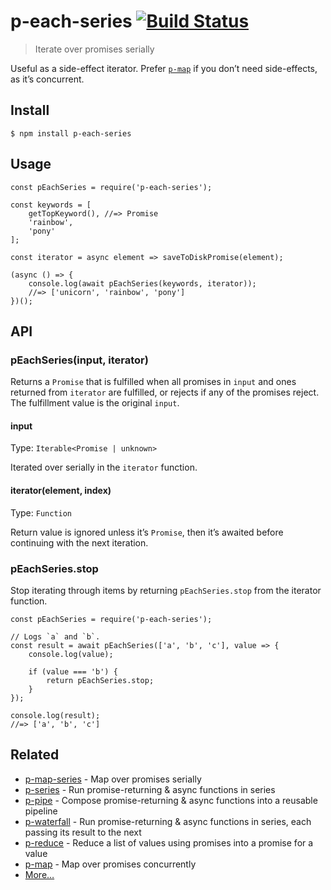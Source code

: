 p-each-series [![Build Status](https://travis-ci.com/sindresorhus/p-each-series.svg?branch=master)](https://travis-ci.com/github/sindresorhus/p-each-series)
============================================================================================================================================================

> Iterate over promises serially

Useful as a side-effect iterator. Prefer [`p-map`](https://github.com/sindresorhus/p-map) if you don’t need side-effects, as it’s concurrent.

Install
-------

    $ npm install p-each-series

Usage
-----

    const pEachSeries = require('p-each-series');

    const keywords = [
        getTopKeyword(), //=> Promise
        'rainbow',
        'pony'
    ];

    const iterator = async element => saveToDiskPromise(element);

    (async () => {
        console.log(await pEachSeries(keywords, iterator));
        //=> ['unicorn', 'rainbow', 'pony']
    })();

API
---

### pEachSeries(input, iterator)

Returns a `Promise` that is fulfilled when all promises in `input` and ones returned from `iterator` are fulfilled, or rejects if any of the promises reject. The fulfillment value is the original `input`.

#### input

Type: `Iterable<Promise | unknown>`

Iterated over serially in the `iterator` function.

#### iterator(element, index)

Type: `Function`

Return value is ignored unless it’s `Promise`, then it’s awaited before continuing with the next iteration.

### pEachSeries.stop

Stop iterating through items by returning `pEachSeries.stop` from the iterator function.

    const pEachSeries = require('p-each-series');

    // Logs `a` and `b`.
    const result = await pEachSeries(['a', 'b', 'c'], value => {
        console.log(value);

        if (value === 'b') {
            return pEachSeries.stop;
        }
    });

    console.log(result);
    //=> ['a', 'b', 'c']

Related
-------

-   [p-map-series](https://github.com/sindresorhus/p-map-series) - Map over promises serially
-   [p-series](https://github.com/sindresorhus/p-series) - Run promise-returning & async functions in series
-   [p-pipe](https://github.com/sindresorhus/p-pipe) - Compose promise-returning & async functions into a reusable pipeline
-   [p-waterfall](https://github.com/sindresorhus/p-waterfall) - Run promise-returning & async functions in series, each passing its result to the next
-   [p-reduce](https://github.com/sindresorhus/p-reduce) - Reduce a list of values using promises into a promise for a value
-   [p-map](https://github.com/sindresorhus/p-map) - Map over promises concurrently
-   [More…](https://github.com/sindresorhus/promise-fun)

